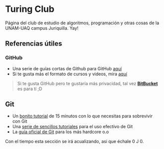 
# **Turing Club**
Página del club de estudio de algoritmos, programación y otras cosas de la UNAM-UAQ campus Juriquilla. Yay!


## Referencias útiles


### GitHub

 - Una serie de guías cortas de Github para GitHub [aquí](https://guides.github.com/)
 - Si te gusta más el formato de cursos y videos, mira [aquí](https://services.github.com/training/)

 > Si te gusta GitHub pero te gustaría más privacidad, tal vez **[BitBucket](https://bitbucket.org/)** es para tí ;D

## Git
 - Un [bonito tutorial](https://try.github.io/levels/1/challenges/1) de 15 minutos con lo que necesitas para sobrevivir con Git
 - Una [serie de sencillos tutoriales](https://www.atlassian.com/git/) para el uso efectivo de Git
 - La [guía oficial de Git](https://git-scm.com/book/en/v2) para los más hardcore o.o

 Con el tiempo esta sección se irá acualizando, asi que échale 0 J 0.
